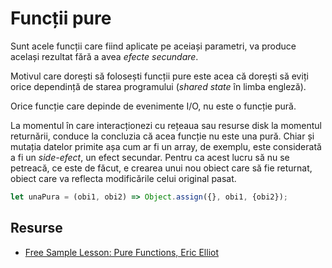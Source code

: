 # Funcții pure

Sunt acele funcții care fiind aplicate pe aceiași parametri, va produce același rezultat fără a avea *efecte secundare*.

Motivul care dorești să folosești funcții pure este acea că dorești să eviți orice dependință de starea programului (*shared state* în limba engleză).

Orice funcție care depinde de evenimente I/O, nu este o funcție pură.

La momentul în care interacționezi cu rețeaua sau resurse disk la momentul returnării, conduce la concluzia că acea funcție nu este una pură. Chiar și mutația datelor primite așa cum ar fi un array, de exemplu, este considerată a fi un *side-efect*, un efect secundar. Pentru ca acest lucru să nu se petreacă, ce este de făcut, e crearea unui nou obiect care să fie returnat, obiect care va reflecta modificările celui original pasat.

```javascript
let unaPura = (obi1, obi2) => Object.assign({}, obi1, {obi2}); 
```

## Resurse

- [Free Sample Lesson: Pure Functions, Eric Elliot](https://ericelliottjs.com/premium-content/lesson-pure-functions)
